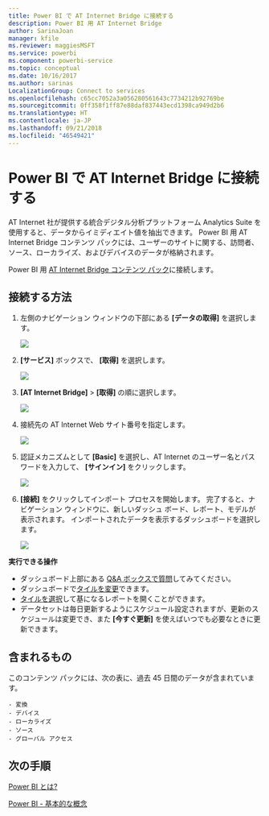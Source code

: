 ```yaml
---
title: Power BI で AT Internet Bridge に接続する
description: Power BI 用 AT Internet Bridge
author: SarinaJoan
manager: kfile
ms.reviewer: maggiesMSFT
ms.service: powerbi
ms.component: powerbi-service
ms.topic: conceptual
ms.date: 10/16/2017
ms.author: sarinas
LocalizationGroup: Connect to services
ms.openlocfilehash: c65cc7052a3a056280561643c7734212b92769be
ms.sourcegitcommit: 0ff358f1ff87e88daf837443ecd1398ca949d2b6
ms.translationtype: HT
ms.contentlocale: ja-JP
ms.lasthandoff: 09/21/2018
ms.locfileid: "46549421"
---
```

# <a name="connect-to-at-internet-bridge-with-power-bi"></a>Power BI で AT Internet Bridge に接続する
AT Internet 社が提供する統合デジタル分析プラットフォーム Analytics Suite を使用すると、データからイミディエイト値を抽出できます。 Power BI 用 AT Internet Bridge コンテンツ パックには、ユーザーのサイトに関する、訪問者、ソース、ローカライズ、およびデバイスのデータが格納されます。

Power BI 用 [AT Internet Bridge コンテンツ パック](https://app.powerbi.com/getdata/services/at-internet-bridge)に接続します。

## <a name="how-to-connect"></a>接続する方法
1. 左側のナビゲーション ウィンドウの下部にある **[データの取得]** を選択します。
   
   ![](media/service-connect-to-at-internet/pbi_getdata.png) 
2. **[サービス]** ボックスで、 **[取得]** を選択します。
   
   ![](media/service-connect-to-at-internet/pbi_getservices.png) 
3. **[AT Internet Bridge]** \> **[取得]** の順に選択します。
   
   ![](media/service-connect-to-at-internet/atinternet.png)
4. 接続先の AT Internet Web サイト番号を指定します。
   
   ![](media/service-connect-to-at-internet/params.png)
5. 認証メカニズムとして **[Basic]** を選択し、AT Internet のユーザー名とパスワードを入力して、 **[サインイン]** をクリックします。
   
   ![](media/service-connect-to-at-internet/creds.png)
6. **[接続]** をクリックしてインポート プロセスを開始します。 完了すると、ナビゲーション ウィンドウに、新しいダッシュ ボード、レポート、モデルが表示されます。 インポートされたデータを表示するダッシュボードを選択します。
   
    ![](media/service-connect-to-at-internet/atinternet.png)

**実行できる操作**

* ダッシュボード上部にある [Q&A ボックスで質問](consumer/end-user-q-and-a.md)してみてください。
* ダッシュボードで[タイルを変更](service-dashboard-edit-tile.md)できます。
* [タイルを選択](consumer/end-user-tiles.md)して基になるレポートを開くことができます。
* データセットは毎日更新するようにスケジュール設定されますが、更新のスケジュールは変更でき、また **[今すぐ更新]** を使えばいつでも必要なときに更新できます。

## <a name="whats-included"></a>含まれるもの
このコンテンツ パックには、次の表に、過去 45 日間のデータが含まれています。  

    - 変換  
    - デバイス  
    - ローカライズ  
    - ソース  
    - グローバル アクセス  

## <a name="next-steps"></a>次の手順
[Power BI とは?](power-bi-overview.md)

[Power BI - 基本的な概念](consumer/end-user-basic-concepts.md)

